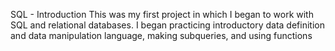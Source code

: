 SQL - Introduction
This was my first project in which I began to work with SQL and relational databases. I began practicing introductory data definition and data manipulation language, making subqueries, and using functions
